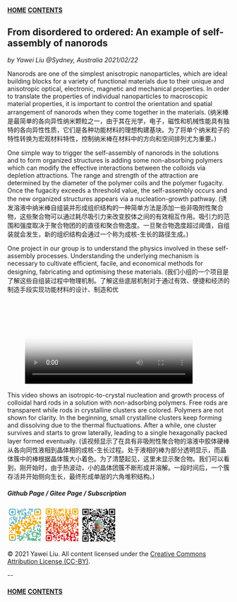 #### [HOME](../../index.html) [CONTENTS](../index.html)

## From disordered to ordered: An example of self-assembly of nanorods

*by Yawei Liu  @Sydney, Australia 2021/02/22*

Nanorods are one of the simplest anisotropic nanoparticles, which are ideal building blocks for a variety of functional materials due to their unique and anisotropic optical, electronic, magnetic and mechanical properties. In order to translate the properties of individual nanoparticles to macroscopic material properties, it is important to control the orientation and spatial arrangement of nanorods when they come together in the materials. (纳米棒是最简单的各向异性纳米颗粒之一，由于其在光学，电子，磁性和机械性能具有独特的各向异性性质，它们是各种功能材料的理想构建基块。为了将单个纳米粒子的特性转换为宏观材料特性，控制纳米棒在材料中的方向和空间排列尤为重要。)

One simple way to trigger the self-assembly of nanorods in the solutions and to form organized structures is adding some non-absorbing polymers which can modify the effective interactions between the colloids via depletion attractions. The range and strength of the attraction are determined by the diameter of the polymer coils and the polymer fugacity. Once the fugacity exceeds a threshold value, the self-assembly occurs and the new organized structures appears via a nucleation-growth pathway. (诱发溶液中纳米棒自组装并形成组织结构的一种简单方法是添加一些非吸附性聚合物，这些聚合物可以通过耗尽吸引力来改变胶体之间的有效相互作用。吸引力的范围和强度取决于聚合物团的的直径和聚合物逸度。一旦聚合物逸度超过阈值，自组装就会发生，新的组织结构会通过一个称为成核-生长的路径生成。)

One project in our group is to understand the physics involved in these self-assembly processes. Understanding the underlying mechanism is necessary to cultivate efficient, facile, and economical methods for designing, fabricating and optimising these materials. (我们小组的一个项目是了解这些自组装过程中物理机制。了解这些底层机制对于通过有效、便捷和经济的制造手段实现功能材料的设计、制造和优

<!-- blank line -->
<figure class="video_container">
  <video width="380" controls="true" allowfullscreen="false" poster="images/rod_assembly.jpg">
    <source src="images/rod_assembly.mov" type="video/mp4">
  </video>
</figure>
<!-- blank line -->

This video shows an isotropic-to-crystal nucleation and growth process of colloidal hard rods in a solution with non-adsorbing polymers. Free rods are transparent while rods in crystalline clusters are colored. Polymers are not shown for clarity. In the beginning, small crystalline clusters keep forming and dissolving due to the thermal fluctuations. After a while, one cluster survives and starts to grow laterally, leading to a single hexagonally packed layer formed eventually. (该视频显示了在具有非吸附性聚合物的溶液中胶体硬棒从各向同性液相到晶体相的成核-生长过程。处于液相的棒为部分透明显示，而晶体簇中的棒根据晶体簇大小着色。为了清楚起见，这里未显示聚合物。我们可以看到，刚开始时，由于热波动，小的晶体团簇不断形成并溶解。一段时间后，一个簇存活并开始侧向生长，最终形成单层的六角堆积结构。)


##### Github Page / Gitee Page / Subscription
<img src="images/github_yawei.png" alt="github page" width="80" height="80" />
<img src="images/gitee_yawei.png" alt="gitee page" width="80" height="80" />
<img src="images/wechat.png" alt="wechat" width="80" height="80" />

<footer>
    <script async src="//busuanzi.ibruce.info/busuanzi/2.3/busuanzi.pure.mini.js"></script>
    <span id="busuanzi_container_page_pv" style='display:none'>
      <h6>view <span id="busuanzi_value_page_pv">       </span> times</h6>
    </span>
</footer>

<p>&copy; 2021 Yawei Liu. All content licensed under the <a href="https://creativecommons.org/licenses/by/4.0/legalcode">Creative Commons Attribution License (CC-BY)</a>.</p>

--
#### [HOME](../../index.html) [CONTENTS](../index.html)
